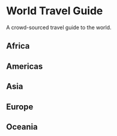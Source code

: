# World Travel Guide
A crowd-sourced travel guide to the world.

## Africa

## Americas

## Asia

## Europe

## Oceania

